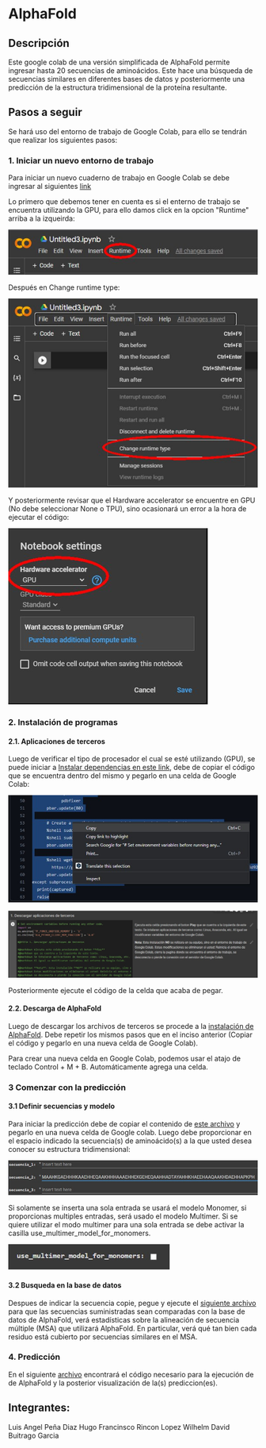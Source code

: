 # AlphaFold

## Descripción
Este google colab de una versión simplificada de AlphaFold permite ingresar hasta 20 secuencias de aminoácidos. Este hace una búsqueda de secuencias similares en diferentes bases de datos y posteriormente una predicción de la estructura tridimensional de la proteína resultante.

## Pasos a seguir

Se hará uso del entorno de trabajo de Google Colab, para ello se tendrán que realizar los siguientes pasos:

### 1. Iniciar un nuevo entorno de trabajo

Para iniciar un nuevo cuaderno de trabajo en Google Colab se debe ingresar al siguientes [link](https://colab.research.google.com/?hl=es)

Lo primero que debemos tener en cuenta es si el enterno de trabajo se encuentra utilizando la GPU, para ello damos click en la opcion "Runtime" arriba a la izqueirda:

![VerfGPU1](imgs/VerfGPU_1.jpg)

Después en Change runtime type:

![VerfGPU2](imgs/VerfGPU_2.jpg)

Y posteriormente revisar que el Hardware accelerator se encuentre en GPU (No debe seleccionar None o TPU), sino ocasionará un error a la hora de ejecutar el código:

![VerfGPU3](imgs/VerfGPU_3.jpg)

### 2. Instalación de programas

#### 2.1. Aplicaciones de terceros

Luego de verificar el tipo de procesador el cual se esté utilizando (GPU), se puede iniciar a
[Instalar dependencias en este link](Archives/Descarga_de_dependencias.txt), debe de copiar el código que se encuentra dentro del mismo y pegarlo en una celda de Google Colab:

![Cpy_1](imgs/Cpy_1.jpg)


![Cpy_2](imgs/Cpy_2.jpg)

Posteriormente ejecute el código de la celda que acaba de pegar.

#### 2.2. Descarga de AlphaFold

Luego de descargar los archivos de terceros se procede a la [instalación de AlphaFold](Archives/Descargar_de_AlphaFold.txt/). Debe repetir los mismos pasos que en el inciso anterior (Copiar el código y pegarlo en una nueva celda de Google Colab).

Para crear una nueva celda en Google Colab, podemos usar el atajo de teclado Control + M + B. Automáticamente agrega una celda.

### 3 Comenzar con la predicción
#### 3.1 Definir secuencias y modelo
Para iniciar la predicción debe de copiar el contenido de [este archivo](Archive/Hacer_prediccion) y pegarlo en una nueva celda de Google colab. Luego debe proporcionar en el espacio indicado la secuencia(s) de aminoácido(s) a la que usted desea conocer su estructura tridimensional: 

![ejmeplo1](imgs/Ejemplo.jpg)

Si solamente se inserta una sola entrada se usará el modelo Monomer, si proporcionas multiples entradas, será usado el modelo Multimer. Si se quiere utilizar el modo multimer para una sola entrada se debe activar la casilla use_multimer_model_for_monomers.

![model1](imgs/model.jpg)
#### 3.2 Busqueda en la base de datos

Despues de indicar la secuencia copie, pegue y ejecute el [siguiente archivo](Archives/Busqueda_y_prediccion_en_la_base_de_datos.txt) para que las secuencias suministradas sean comparadas con la base de datos de AlphaFold, verá estadísticas sobre la alineación de secuencia múltiple (MSA) que utilizará AlphaFold. En particular, verá qué tan bien cada residuo está cubierto por secuencias similares en el MSA.


### 4. Predicción

En el siguiente [archivo](Archives/Ejecutar_AlphaFold_y_ver_prediccion.txt) encontrará el código necesario para la ejecución de de AlphaFold y la posterior visualización de la(s) prediccion(es).



## Integrantes:

Luis Angel Peña Diaz
Hugo Francinsco Rincon Lopez
Wilhelm David Buitrago Garcia
